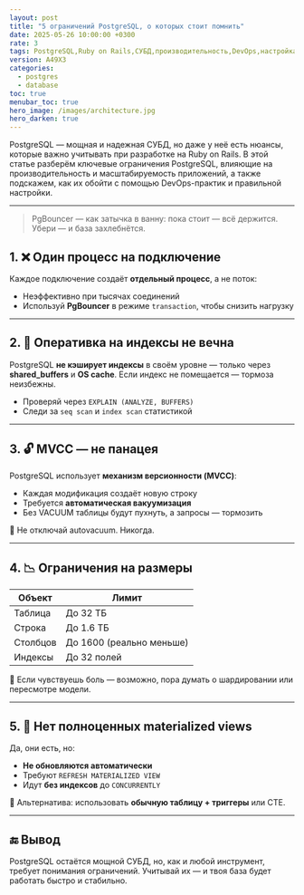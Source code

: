 ```yaml
---
layout: post
title: "5 ограничений PostgreSQL, о которых стоит помнить"
date: 2025-05-26 10:00:00 +0300
rate: 3
tags: PostgreSQL,Ruby on Rails,СУБД,производительность,DevOps,настройка
version: A49X3
categories:
  - postgres
  - database
toc: true
menubar_toc: true
hero_image: /images/architecture.jpg
hero_darken: true
---
```

PostgreSQL — мощная и надежная СУБД, но даже у неё есть нюансы, которые важно учитывать при разработке на Ruby on Rails. В этой статье разберём ключевые ограничения PostgreSQL, влияющие на производительность и масштабируемость приложений, а также подскажем, как их обойти с помощью DevOps-практик и правильной настройки.

---
> PgBouncer — как затычка в ванну: пока стоит — всё держится. Убери — и база захлебнётся.


## 1. ❌ Один процесс на подключение

Каждое подключение создаёт **отдельный процесс**, а не поток:

- Неэффективно при тысячах соединений
- Используй **PgBouncer** в режиме `transaction`, чтобы снизить нагрузку

---

## 2. 🧠 Оперативка на индексы не вечна

PostgreSQL **не кэширует индексы** в своём уровне — только через **shared_buffers** и **OS cache**. Если индекс не помещается — тормоза неизбежны.

- Проверяй через `EXPLAIN (ANALYZE, BUFFERS)`
- Следи за `seq scan` и `index scan` статистикой

---

## 3. 🔓 MVCC — не панацея

PostgreSQL использует **механизм версионности (MVCC)**:

- Каждая модификация создаёт новую строку
- Требуется **автоматическая вакуумизация**
- Без VACUUM таблицы будут пухнуть, а запросы — тормозить

📌 Не отключай autovacuum. Никогда.

---

## 4. 📉 Ограничения на размеры

| Объект          | Лимит                  |
|-----------------|------------------------|
| Таблица         | До 32 ТБ               |
| Строка          | До 1.6 ТБ              |
| Столбцов        | До 1600 (реально меньше) |
| Индексы         | До 32 полей            |

📌 Если чувствуешь боль — возможно, пора думать о шардировании или пересмотре модели.

---

## 5. 🧩 Нет полноценных materialized views

Да, они есть, но:

- **Не обновляются автоматически**
- Требуют `REFRESH MATERIALIZED VIEW`
- Идут **без индексов** до `CONCURRENTLY`

📌 Альтернатива: использовать **обычную таблицу + триггеры** или CTE.

---

## 🔚 Вывод

PostgreSQL остаётся мощной СУБД, но, как и любой инструмент, требует понимания ограничений. Учитывай их — и твоя база будет работать быстро и стабильно.
